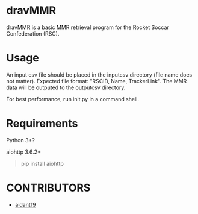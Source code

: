 # dravMMR

dravMMR is a basic MMR retrieval program for the Rocket Soccar Confederation (RSC).

# Usage

An input csv file should be placed in the inputcsv directory (file name does not matter). Expected file format: "RSCID, Name, TrackerLink". The MMR data will be outputed to the outputcsv directory.

For best performance, run init.py in a command shell.

# Requirements

Python 3+?

aiohttp 3.6.2+

> pip install aiohttp

# CONTRIBUTORS

* [aidant19](https://github.com/aidant19)